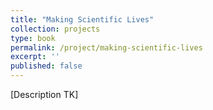 ```yaml
---
title: "Making Scientific Lives"
collection: projects
type: book
permalink: /project/making-scientific-lives
excerpt: ''
published: false
---
```


[Description TK]
